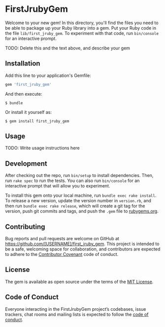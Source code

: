 # FirstJrubyGem

Welcome to your new gem! In this directory, you'll find the files you need to be able to package up your Ruby library into a gem. Put your Ruby code in the file `lib/first_jruby_gem`. To experiment with that code, run `bin/console` for an interactive prompt.

TODO: Delete this and the text above, and describe your gem

## Installation

Add this line to your application's Gemfile:

```ruby
gem 'first_jruby_gem'
```

And then execute:

    $ bundle

Or install it yourself as:

    $ gem install first_jruby_gem

## Usage

TODO: Write usage instructions here

## Development

After checking out the repo, run `bin/setup` to install dependencies. Then, run `rake spec` to run the tests. You can also run `bin/console` for an interactive prompt that will allow you to experiment.

To install this gem onto your local machine, run `bundle exec rake install`. To release a new version, update the version number in `version.rb`, and then run `bundle exec rake release`, which will create a git tag for the version, push git commits and tags, and push the `.gem` file to [rubygems.org](https://rubygems.org).

## Contributing

Bug reports and pull requests are welcome on GitHub at https://github.com/[USERNAME]/first_jruby_gem. This project is intended to be a safe, welcoming space for collaboration, and contributors are expected to adhere to the [Contributor Covenant](http://contributor-covenant.org) code of conduct.

## License

The gem is available as open source under the terms of the [MIT License](https://opensource.org/licenses/MIT).

## Code of Conduct

Everyone interacting in the FirstJrubyGem project’s codebases, issue trackers, chat rooms and mailing lists is expected to follow the [code of conduct](https://github.com/[USERNAME]/first_jruby_gem/blob/master/CODE_OF_CONDUCT.md).
